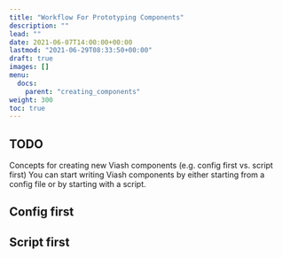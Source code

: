 ```yaml
---
title: "Workflow For Prototyping Components"
description: ""
lead: ""
date: 2021-06-07T14:00:00+00:00
lastmod: "2021-06-29T08:33:50+00:00"
draft: true
images: []
menu:
  docs:
    parent: "creating_components"
weight: 300
toc: true
---
```




## TODO

Concepts for creating new Viash components (e.g. config first vs. script
first) You can start writing Viash components by either starting from a
config file or by starting with a script.

## Config first

## Script first

